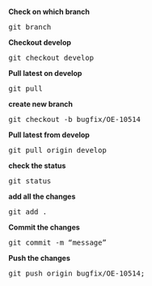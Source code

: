 **Check on which branch**

<pre>git branch</pre>

**Checkout develop**

<pre>git checkout develop </pre> 

**Pull latest on develop**

<pre>git pull</pre>

**create new branch**

<pre>git checkout -b bugfix/OE-10514</pre>

**Pull latest from develop**

<pre>git pull origin develop</pre>  

**check the status**

<pre>git status</pre>    

**add all the changes**

<pre>git add . </pre>

**Commit the changes**

<pre>git commit -m “message”</pre>

**Push the changes**

<pre>git push origin bugfix/OE-10514;</pre>  


